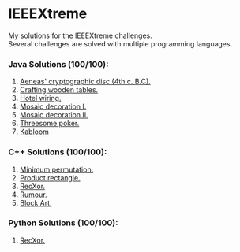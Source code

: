 # IEEEXtreme
My solutions for the IEEEXtreme challenges.  
Several challenges are solved with multiple programming languages.

### Java Solutions (100/100):
1. [Aeneas' cryptographic disc (4th c. B.C).](https://csacademy.com/ieeextreme-practice/task/d48ada9a7213299f1b24b22b2fb9443f/)
2. [Crafting wooden tables.](https://csacademy.com/ieeextreme-practice/task/crafting-wooden-tables/)
3. [Hotel wiring.](https://csacademy.com/ieeextreme-practice/task/hotel-wiring/)
4. [Mosaic decoration I.](https://csacademy.com/ieeextreme-practice/task/mosaic1/)
5. [Mosaic decoration II.](https://csacademy.com/ieeextreme-practice/task/mosaic2/)
6. [Threesome poker.](https://www.hackerrank.com/contests/ieeextreme-challenges/challenges/threesome-poker)
7. [Kabloom](https://www.hackerrank.com/contests/ieeextreme-challenges/challenges/kabloom)

### C++ Solutions (100/100):
1. [Minimum permutation.](https://csacademy.com/ieeextreme-practice/task/minimum-permutation/)
2. [Product rectangle.](https://csacademy.com/ieeextreme-practice/task/product-rectangle/)
3. [RecXor.](https://csacademy.com/ieeextreme-practice/task/f8d68dbb0c844910797ce64354c66143/)
4. [Rumour.](https://csacademy.com/ieeextreme-practice/task/9ca8fafd184f553a903734761546a224/)
5. [Block Art.](https://www.hackerrank.com/contests/ieeextreme-challenges/challenges/block-art)

### Python Solutions (100/100):
1. [RecXor.](https://csacademy.com/ieeextreme-practice/task/f8d68dbb0c844910797ce64354c66143/)
